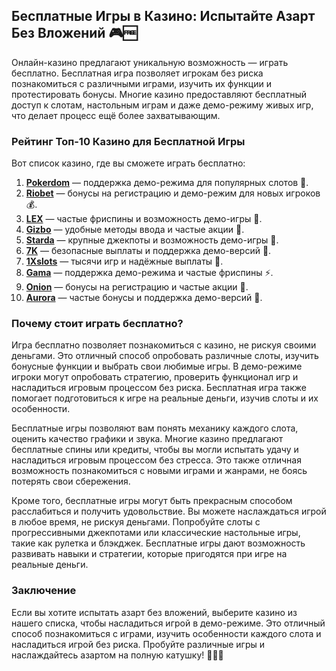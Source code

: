 ## Бесплатные Игры в Казино: Испытайте Азарт Без Вложений 🎮🆓

Онлайн-казино предлагают уникальную возможность — играть бесплатно. Бесплатная игра позволяет игрокам без риска познакомиться с различными играми, изучить их функции и протестировать бонусы. Многие казино предоставляют бесплатный доступ к слотам, настольным играм и даже демо-режиму живых игр, что делает процесс ещё более захватывающим.

### Рейтинг Топ-10 Казино для Бесплатной Игры

Вот список казино, где вы сможете играть бесплатно:

1. **[Pokerdom](https://brandplay.link/4k77v2yx)** — поддержка демо-режима для популярных слотов 🎲.
2. **[Riobet](https://brandplay.link/7xBLTPyj)** — бонусы на регистрацию и демо-режим для новых игроков 💰.
3. **[LEX](https://brandplay.link/zW4hdDFV)** — частые фриспины и возможность демо-игры 🎉.
4. **[Gizbo](https://brandplay.link/bprXw4YV)** — удобные методы ввода и частые акции 🎁.
5. **[Starda](https://brandplay.link/fB7xwRFL)** — крупные джекпоты и возможность демо-игры 🎈.
6. **[7K](https://brandplay.link/BvQyFShp)** — безопасные выплаты и поддержка демо-версий 🎯.
7. **[1Xslots](https://brandplay.link/hSB1khtr)** — тысячи игр и надёжные выплаты 🌟.
8. **[Gama](https://brandplay.link/j6NMKsDz)** — поддержка демо-режима и частые фриспины ⚡.
9. **[Onion](https://brandplay.link/zBGRVpQ9)** — бонусы на регистрацию и частые акции 🎰.
10. **[Aurora](https://10trafic-stat2.com/click/668546556bcc6313411604bd/6766/13032/subaccount)** — частые бонусы и поддержка демо-версий 💎.

### Почему стоит играть бесплатно?

Игра бесплатно позволяет познакомиться с казино, не рискуя своими деньгами. Это отличный способ опробовать различные слоты, изучить бонусные функции и выбрать свои любимые игры. В демо-режиме игроки могут опробовать стратегию, проверить функционал игр и насладиться игровым процессом без риска. Бесплатная игра также помогает подготовиться к игре на реальные деньги, изучив слоты и их особенности.

Бесплатные игры позволяют вам понять механику каждого слота, оценить качество графики и звука. Многие казино предлагают бесплатные спины или кредиты, чтобы вы могли испытать удачу и насладиться игровым процессом без стресса. Это также отличная возможность познакомиться с новыми играми и жанрами, не боясь потерять свои сбережения.

Кроме того, бесплатные игры могут быть прекрасным способом расслабиться и получить удовольствие. Вы можете наслаждаться игрой в любое время, не рискуя деньгами. Попробуйте слоты с прогрессивными джекпотами или классические настольные игры, такие как рулетка и блэкджек. Бесплатные игры дают возможность развивать навыки и стратегии, которые пригодятся при игре на реальные деньги.

### Заключение

Если вы хотите испытать азарт без вложений, выберите казино из нашего списка, чтобы насладиться игрой в демо-режиме. Это отличный способ познакомиться с играми, изучить особенности каждого слота и насладиться игрой без риска. Пробуйте различные игры и наслаждайтесь азартом на полную катушку! 🎉🎰💸
